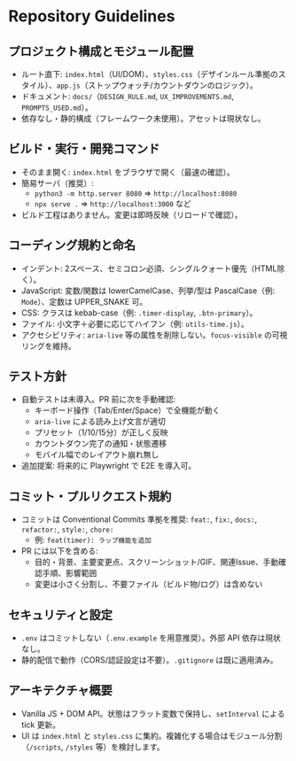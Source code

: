 # Repository Guidelines

## プロジェクト構成とモジュール配置
- ルート直下: `index.html`（UI/DOM）、`styles.css`（デザインルール準拠のスタイル）、`app.js`（ストップウォッチ/カウントダウンのロジック）。
- ドキュメント: `docs/`（`DESIGN_RULE.md`, `UX_IMPROVEMENTS.md`, `PROMPTS_USED.md`）。
- 依存なし・静的構成（フレームワーク未使用）。アセットは現状なし。

## ビルド・実行・開発コマンド
- そのまま開く: `index.html` をブラウザで開く（最速の確認）。
- 簡易サーバ（推奨）:
  - `python3 -m http.server 8080` ⇒ `http://localhost:8080`
  - `npx serve .` ⇒ `http://localhost:3000` など
- ビルド工程はありません。変更は即時反映（リロードで確認）。

## コーディング規約と命名
- インデント: 2スペース、セミコロン必須、シングルクォート優先（HTML除く）。
- JavaScript: 変数/関数は lowerCamelCase、列挙/型は PascalCase（例: `Mode`）、定数は UPPER_SNAKE 可。
- CSS: クラスは kebab-case（例: `.timer-display`, `.btn-primary`）。
- ファイル: 小文字＋必要に応じてハイフン（例: `utils-time.js`）。
- アクセシビリティ: `aria-live` 等の属性を削除しない。`focus-visible` の可視リングを維持。

## テスト方針
- 自動テストは未導入。PR 前に次を手動確認:
  - キーボード操作（Tab/Enter/Space）で全機能が動く
  - `aria-live` による読み上げ文言が適切
  - プリセット（1/10/15分）が正しく反映
  - カウントダウン完了の通知・状態遷移
  - モバイル幅でのレイアウト崩れ無し
- 追加提案: 将来的に Playwright で E2E を導入可。

## コミット・プルリクエスト規約
- コミットは Conventional Commits 準拠を推奨: `feat:`, `fix:`, `docs:`, `refactor:`, `style:`, `chore:`
  - 例: `feat(timer): ラップ機能を追加`
- PR には以下を含める:
  - 目的・背景、主要変更点、スクリーンショット/GIF、関連Issue、手動確認手順、影響範囲
  - 変更は小さく分割し、不要ファイル（ビルド物/ログ）は含めない

## セキュリティと設定
- `.env` はコミットしない（`.env.example` を用意推奨）。外部 API 依存は現状なし。
- 静的配信で動作（CORS/認証設定は不要）。`.gitignore` は既に適用済み。

## アーキテクチャ概要
- Vanilla JS + DOM API。状態はフラット変数で保持し、`setInterval` による tick 更新。
- UI は `index.html` と `styles.css` に集約。複雑化する場合はモジュール分割（`/scripts`, `/styles` 等）を検討します。
